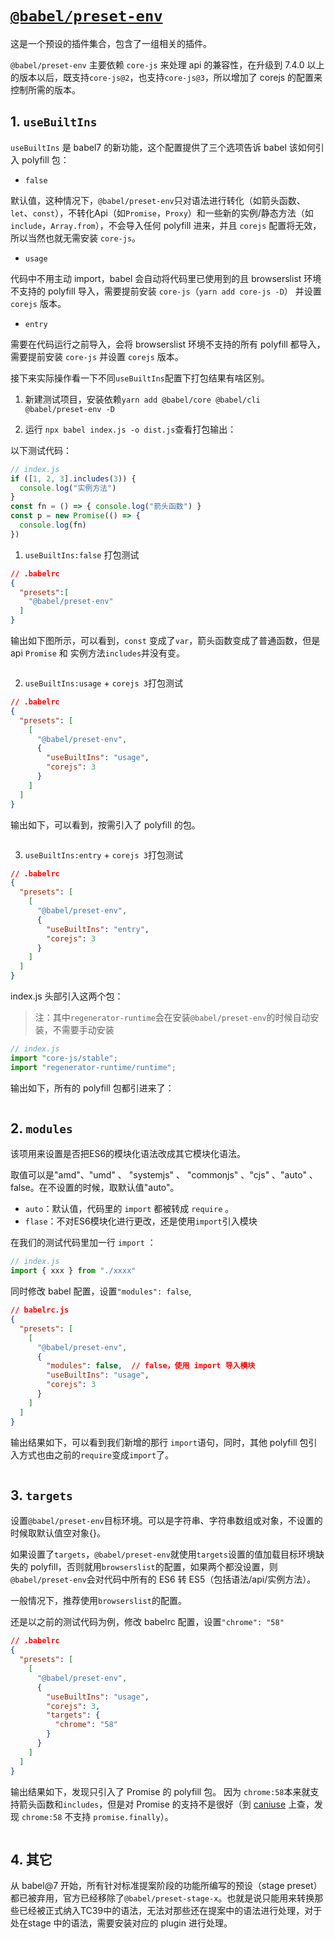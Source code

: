 # [`@babel/preset-env`](https://www.babeljs.cn/docs/presets)

这是一个预设的插件集合，包含了一组相关的插件。

`@babel/preset-env` 主要依赖 `core-js` 来处理 api 的兼容性，在升级到 7.4.0 以上的版本以后，既支持`core-js@2`，也支持`core-js@3`，所以增加了 corejs 的配置来控制所需的版本。


## 1. `useBuiltIns`
`useBuiltIns` 是 babel7 的新功能，这个配置提供了三个选项告诉 babel 该如何引入 polyfill 包：

- `false`

默认值，这种情况下，`@babel/preset-env`只对语法进行转化（如箭头函数、`let`、`const`），不转化Api（如`Promise`，`Proxy`）和一些新的实例/静态方法（如`include`，`Array.from`），不会导入任何 polyfill 进来，并且 `corejs` 配置将无效，所以当然也就无需安装 `core-js`。


- `usage` 

代码中不用主动 import，babel 会自动将代码里已使用到的且 browserslist 环境不支持的 polyfill 导入，需要提前安装 `core-js`（`yarn add core-js -D`） 并设置 `corejs` 版本。

- `entry`

需要在代码运行之前导入，会将 browserslist 环境不支持的所有 polyfill 都导入，需要提前安装 `core-js` 并设置 `corejs` 版本。




接下来实际操作看一下不同`useBuiltIns`配置下打包结果有啥区别。

1. 新建测试项目，安装依赖`yarn add @babel/core @babel/cli @babel/preset-env -D`

2. 运行 `npx babel index.js -o dist.js`查看打包输出：

以下测试代码：
```js
// index.js 
if ([1, 2, 3].includes(3)) {
  console.log("实例方法")
}
const fn = () => { console.log("箭头函数") }
const p = new Promise(() => {
  console.log(fn)
})
```


1.  `useBuiltIns:false` 打包测试
```json
// .babelrc
{
  "presets":[
    "@babel/preset-env"
  ]
}
```
输出如下图所示，可以看到，`const` 变成了`var`，箭头函数变成了普通函数，但是 api `Promise` 和 实例方法`includes`并没有变。

<img :src="$withBase('/imgs/zeroToOne/presetEnv-useBuiltIns-false.jpg')" style="transform:scale(0.9)"/>

2.  `useBuiltIns:usage` + `corejs 3`打包测试

 <!--  cjh todo 配置成2为什么会报错 -->
```json
// .babelrc
{
  "presets": [
    [
      "@babel/preset-env",
      {
        "useBuiltIns": "usage",   
        "corejs": 3    
      }
    ]
  ]
}
```

输出如下，可以看到，按需引入了 polyfill 的包。

<img :src="$withBase('/imgs/zeroToOne/presetEnv-useBuiltIns-usage.jpg')" style="transform:scale(0.9)"/>


3.  `useBuiltIns:entry` + `corejs 3`打包测试

```json
// .babelrc
{
  "presets": [
    [
      "@babel/preset-env",
      {
        "useBuiltIns": "entry",
        "corejs": 3
      }
    ]
  ]
}
```

index.js 头部引入这两个包：

>注：其中`regenerator-runtime`会在安装`@babel/preset-env`的时候自动安装，不需要手动安装
```js
// index.js
import "core-js/stable";  
import "regenerator-runtime/runtime"; 
```

输出如下，所有的 polyfill 包都引进来了：

<img :src="$withBase('/imgs/zeroToOne/presetEnv-useBuiltIns-entry.jpg')" style="transform:scale(0.9);"/>


## 2. `modules`

该项用来设置是否把ES6的模块化语法改成其它模块化语法。

取值可以是"amd"、"umd" 、 "systemjs" 、 "commonjs" 、"cjs" 、"auto" 、false。在不设置的时候，取默认值"auto"。

- `auto`：默认值，代码里的 `import` 都被转成 `require` 。
- `flase`：不对ES6模块化进行更改，还是使用`import`引入模块

在我们的测试代码里加一行 `import` ：

```js
// index.js
import { xxx } from "./xxxx"
```
同时修改 babel 配置，设置`"modules": false`,
```json
// babelrc.js
{
  "presets": [
    [
      "@babel/preset-env",
      {
        "modules": false,  // false，使用 import 导入模块
        "useBuiltIns": "usage",
        "corejs": 3
      }
    ]
  ]
}
```

 输出结果如下，可以看到我们新增的那行 `import`语句，同时，其他 polyfill 包引入方式也由之前的`require`变成`import`了。

<img :src="$withBase('/imgs/zeroToOne/presetEnv-modules-false.jpg')" style="transform:scale(0.9);"/>

 

## 3. `targets`

设置`@babel/preset-env`目标环境。可以是字符串、字符串数组或对象，不设置的时候取默认值空对象{}。

如果设置了`targets`，`@babel/preset-env`就使用`targets`设置的值加载目标环境缺失的 polyfill，否则就用`browserslist`的配置，如果两个都没设置，则`@babel/preset-env`会对代码中所有的 ES6 转 ES5（包括语法/api/实例方法）。

一般情况下，推荐使用`browserslist`的配置。


还是以之前的测试代码为例，修改 babelrc 配置，设置`"chrome": "58"`

```json
// .babelrc
{
  "presets": [
    [
      "@babel/preset-env",
      {
        "useBuiltIns": "usage",
        "corejs": 3,
        "targets": {
          "chrome": "58"
        }
      }
    ]
  ]
}
```

 输出结果如下，发现只引入了 Promise 的 polyfill 包。
 因为 `chrome:58`本来就支持箭头函数和`includes`，但是对 Promise 的支持不是很好（到 [caniuse](https://caniuse.com/?search=Promise.finally) 上查，发现 `chrome:58` 不支持 `promise.finally`）。


<img :src="$withBase('/imgs/zeroToOne/presetEnv-targets.jpg')" style="transform:scale(0.9);"/>



## 4. 其它

从 babel@7 开始，所有针对标准提案阶段的功能所编写的预设（stage preset）都已被弃用，官方已经移除了`@babel/preset-stage-x`。也就是说只能用来转换那些已经被正式纳入TC39中的语法，无法对那些还在提案中的语法进行处理，对于处在stage 中的语法，需要安装对应的 plugin 进行处理。
